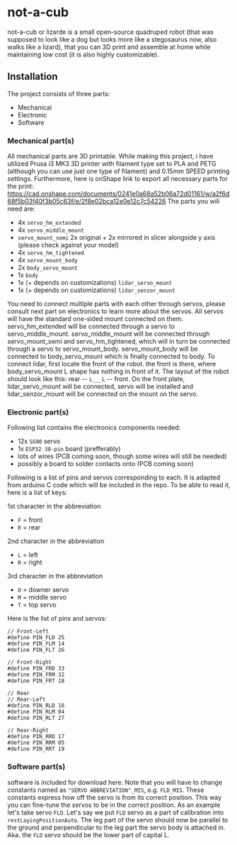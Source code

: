 # not-a-cub
not-a-cub or lizarde is a small open-source quadruped robot (that was supposed to look like a dog but looks more like a stegosaurus now, also walks like a lizard), that you can 3D print and assemble at home while maintaining low cost (it is also highly customizable).

## Installation
The project consists of three parts:
- Mechanical
- Electronic
- Software

### Mechanical part(s)
All mechanical parts are 3D printable. While making this project, i have utilized Prusa i3 MK3 3D printer with filament type set to PLA and PETG (although you can use just one type of filament) and 0.15mm SPEED printing settings. Furthermore, here is onShape link to export all necessary parts for the print: https://cad.onshape.com/documents/0241e0a68a52b06a72d01161/w/a2f6d68f5b03f40f3b05c63f/e/2f8e02bca12e0e12c7c54226 The parts you will need are:
- 4x `servo_hm_extended`
- 4x `servo_middle_mount`
- `servo_mount_semi` 2x original + 2x mirrored in slicer alongside y axis (please check against your model)
- 4x `servo_hm_tightened`
- 4x `servo_mount_body`
- 2x `body_servo_mount`
- 1x `body`
- 1x (+ depends on customizations) `lidar_servo_mount`
- 1x (+ depends on customizations) `lidar_senzor_mount`

You need to connect multiple parts with each other through servos, please consult next part on electronics to learn more about the servos. All servos will have the standard one-sided mount connected on them. servo_hm_extended will be connected through a servo to servo_middle_mount. servo_middle_mount will be connected through servo_mount_semi and servo_hm_tightened, which will in turn be connected through a servo to servo_mount_body. servo_mount_body will be connected to body_servo_mount which is finally connected to body. To connect lidar, first locate the front of the robot. the front is there, where body_servo_mount L shape has nothing in front of it. The layout of the robot should look like this: rear -- `L___L` -- front. On the front plate, lidar_servo_mount will be connected, servo will be installed and lidar_senzor_mount will be connected on the mount on the servo.

### Electronic part(s)
Following list contains the electronics components needed:
- 12x `SG90` servo
- 1x `ESP32 38-pin` board (prefferably)
- lots of wires (PCB coming soon, though some wires will still be needed)
- possibly a board to solder contacts onto (PCB coming soon)

Following is a list of pins and servos corresponding to each. It is adapted from arduino C code which will be included in the repo. To be able to read it, here is a list of keys:

1st character in the abbreviation
- `F` = front
- `R` = rear

2nd character in the abbreviation
- `L` = left
- `R` = right

3rd character in the abbreviation
- `D` = downer servo
- `M` = middle servo
- `T` = top servo

Here is the list of pins and servos:

```// Front
// Front-Left
#define PIN_FLD 25
#define PIN_FLM 14
#define PIN_FLT 26

// Front-Right
#define PIN_FRD 33
#define PIN_FRM 32
#define PIN_FRT 18

// Rear
// Rear-Left
#define PIN_RLD 16
#define PIN_RLM 04
#define PIN_RLT 27

// Rear-Right
#define PIN_RRD 17
#define PIN_RRM 05
#define PIN_RRT 19
```

### Software part(s)
software is included for download here. Note that you will have to change constants named as `"SERVO ABBREVIATION"_MIS`, e.g. `FLD_MIS`. These constants express how off the servo is from its correct position. This way you can fine-tune the servos to be in the correct position. As an example let's take servo `FLD`. Let's say we put `FLD` servo as a part of calibration into `restLayingPositionAuto`. The leg part of the servo should now be parallel to the ground and perpendicular to the leg part the servo body is attached in. Aka. the `FLD` servo should be the lower part of capital L.

